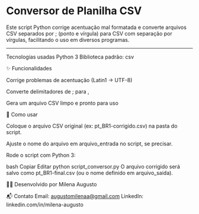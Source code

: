 # Conversor de Planilha CSV 

Este script Python corrige acentuação mal formatada e converte arquivos CSV separados por ; (ponto e vírgula) para CSV com separação por vírgulas, facilitando o uso em diversos programas.

---

 Tecnologias usadas
Python 3
Biblioteca padrão: csv

✨ Funcionalidades

Corrige problemas de acentuação (Latin1 → UTF-8)

Converte delimitadores de ; para ,

Gera um arquivo CSV limpo e pronto para uso

🚀 Como usar

Coloque o arquivo CSV original (ex: pt_BR1-corrigido.csv) na pasta do script.

Ajuste o nome do arquivo em arquivo_entrada no script, se precisar.

Rode o script com Python 3:

bash
Copiar
Editar
python script_conversor.py
O arquivo corrigido será salvo como pt_BR1-final.csv (ou o nome definido em arquivo_saida).

👩‍💻 Desenvolvido por
Milena Augusto

📬 Contato
Email: augustomilenaa@gmail.com
LinkedIn: linkedin.com/in/milena-augusto
